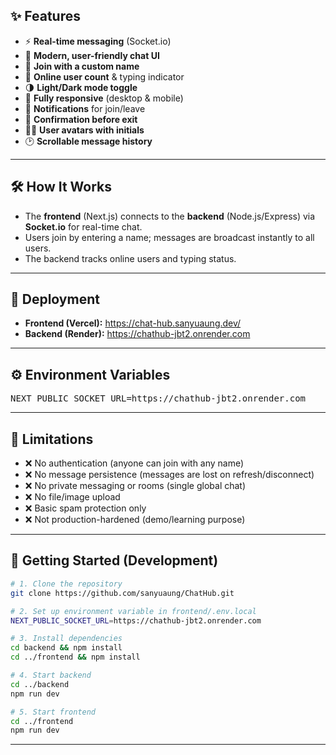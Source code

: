 ## ✨ Features

- ⚡ <b>Real-time messaging</b> (Socket.io)
- 💬 <b>Modern, user-friendly chat UI</b>
- 📝 <b>Join with a custom name</b>
- 👥 <b>Online user count</b> & typing indicator
- 🌗 <b>Light/Dark mode toggle</b>
- 📱 <b>Fully responsive</b> (desktop & mobile)
- 🔔 <b>Notifications</b> for join/leave
- 🛑 <b>Confirmation before exit</b>
- 🧑‍🎨 <b>User avatars with initials</b>
- 🕑 <b>Scrollable message history</b>

---

## 🛠️ How It Works

<ul>
	<li>The <b>frontend</b> (Next.js) connects to the <b>backend</b> (Node.js/Express) via <b>Socket.io</b> for real-time chat.</li>
	<li>Users join by entering a name; messages are broadcast instantly to all users.</li>
	<li>The backend tracks online users and typing status.</li>
</ul>

---

## 🚀 Deployment

- <b>Frontend (Vercel):</b> <a href="https://chat-hub.sanyuaung.dev/">https://chat-hub.sanyuaung.dev/</a>
- <b>Backend (Render):</b> <a href="https://chathub-jbt2.onrender.com">https://chathub-jbt2.onrender.com</a>

---

## ⚙️ Environment Variables

<pre>
NEXT_PUBLIC_SOCKET_URL=https://chathub-jbt2.onrender.com
</pre>

---

## 🚧 Limitations

- ❌ No authentication (anyone can join with any name)
- ❌ No message persistence (messages are lost on refresh/disconnect)
- ❌ No private messaging or rooms (single global chat)
- ❌ No file/image upload
- ❌ Basic spam protection only
- ❌ Not production-hardened (demo/learning purpose)

---

## 🏁 Getting Started (Development)

```bash
# 1. Clone the repository
git clone https://github.com/sanyuaung/ChatHub.git

# 2. Set up environment variable in frontend/.env.local
NEXT_PUBLIC_SOCKET_URL=https://chathub-jbt2.onrender.com

# 3. Install dependencies
cd backend && npm install
cd ../frontend && npm install

# 4. Start backend
cd ../backend
npm run dev

# 5. Start frontend
cd ../frontend
npm run dev
```

---
